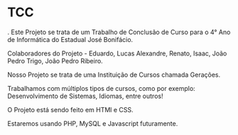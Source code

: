 # TCC
.
Este Projeto se trata de um Trabalho de Conclusão de Curso para o 4° Ano de Informática do Estadual José Bonifácio.

Colaboradores do Projeto - Eduardo, Lucas Alexandre, Renato, Isaac, João Pedro Trigo, João Pedro Ribeiro.

Nosso Projeto se trata de uma Instituição de Cursos chamada Gerações.

Trabalhamos com múltiplos tipos de cursos, como por exemplo: Desenvolvimento de Sistemas, Idiomas, entre outros!

O Projeto está sendo feito em HTMl e CSS.

Estaremos usando PHP, MySQL e Javascript futuramente.


